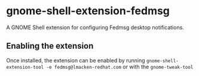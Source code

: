 gnome-shell-extension-fedmsg
============================

A GNOME Shell extension for configuring Fedmsg desktop notifications.

Enabling the extension
----------------------

Once installed, the extension can be enabled by running
`gnome-shell-extension-tool -e fedmsg@lmacken-redhat.com` or with the
`gnome-tweak-tool`
